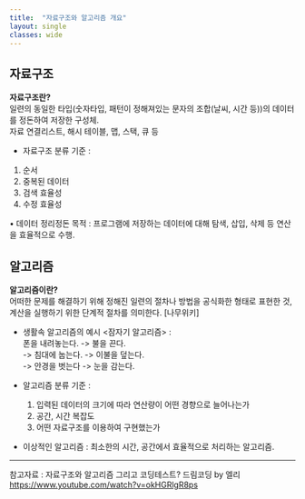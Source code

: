 ```yaml
---
title:  "자료구조와 알고리즘 개요"
layout: single
classes: wide
---
```


## 자료구조  
**자료구조란?**  
일련의 동일한 타입(숫자타입, 패턴이 정해져있는 문자의 조합(날씨, 시간 등))의 데이터를 정돈하여 저장한 구성체.  
자료 연결리스트, 해시 테이블, 맵, 스택, 큐 등  
* 자료구조 분류 기준 :  
1. 순서  
2. 중복된 데이터  
3. 검색 효율성  
4. 수정 효율성  

• 데이터 정리정돈 목적 : 프로그램에 저장하는 데이터에 대해 탐색, 삽입, 삭제 등 연산을 효율적으로 수행.  
  
## 알고리즘  
  
**알고리즘이란?**  
    어떠한 문제를 해결하기 위해 정해진 일련의 절차나 방법을 공식화한 형태로 표현한 것,  
    계산을 실행하기 위한 단계적 절차를 의미한다. [나무위키]  
  
* 생활속 알고리즘의 예시 <잠자기 알고리즘> :  
    폰을 내려놓는다. -> 불을 끈다.  
    -> 침대에 눕는다. -> 이불을 덮는다.  
    -> 안경을 벗는다 -> 눈을 감는다.  
  
* 알고리즘 분류 기준 :  
    1. 입력된 데이터의 크기에 따라 연산량이 어떤 경향으로 늘어나는가  
    2. 공간, 시간 복잡도  
    3. 어떤 자료구조를 이용하여 구현했는가  
* 이상적인 알고리즘 : 최소한의 시간, 공간에서 효율적으로 처리하는 알고리즘.  

-----

참고자료 :
자료구조와 알고리즘 그리고 코딩테스트?
드림코딩 by 엘리
https://www.youtube.com/watch?v=okHGRlgR8ps